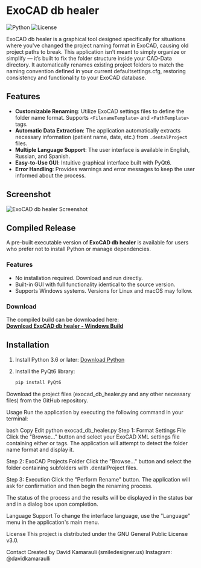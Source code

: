 # ExoCAD db healer

![Python](https://img.shields.io/badge/Python-3.6+-blue.svg) ![License](https://img.shields.io/badge/License-GPLv3-blue.svg)

ExoCAD db healer is a graphical tool designed specifically for situations where you've changed the project naming format in ExoCAD, causing old project paths to break. This application isn’t meant to simply organize or simplify — it’s built to fix the folder structure inside your CAD-Data directory. It automatically renames existing project folders to match the naming convention defined in your current defaultsettings.cfg, restoring consistency and functionality to your ExoCAD database.

## Features

- **Customizable Renaming**: Utilize ExoCAD settings files to define the folder name format. Supports `<FilenameTemplate>` and `<PathTemplate>` tags.
- **Automatic Data Extraction**: The application automatically extracts necessary information (patient name, date, etc.) from `.dentalProject` files.
- **Multiple Language Support**: The user interface is available in English, Russian, and Spanish.
- **Easy-to-Use GUI**: Intuitive graphical interface built with PyQt6.
- **Error Handling**: Provides warnings and error messages to keep the user informed about the process.

## Screenshot

![ExoCAD db healer Screenshot](https://i.ibb.co/Wvq4Dwh0/Screenshot-2025-04-15-094004.png)


## Compiled Release

A pre-built executable version of **ExoCAD db healer** is available for users who prefer not to install Python or manage dependencies.

### Features

- No installation required. Download and run directly.
- Built-in GUI with full functionality identical to the source version.
- Supports Windows systems. Versions for Linux and macOS may follow.

### Download

The compiled build can be downloaded here:  
**[Download ExoCAD db healer - Windows Build](https://github.com/zer0ltrnce/exodbhealer/releases/tag/exocaddbhealer)**

## Installation

1. Install Python 3.6 or later: [Download Python](https://www.python.org/downloads/)
2. Install the PyQt6 library:

   ```bash
   pip install PyQt6
Download the project files (exocad_db_healer.py and any other necessary files) from the GitHub repository.

Usage
Run the application by executing the following command in your terminal:

bash
Copy
Edit
python exocad_db_healer.py
Step 1: Format Settings File
Click the "Browse..." button and select your ExoCAD XML settings file containing either <FilenameTemplate> or <PathTemplate> tags. The application will attempt to detect the folder name format and display it.

Step 2: ExoCAD Projects Folder
Click the "Browse..." button and select the folder containing subfolders with .dentalProject files.

Step 3: Execution
Click the "Perform Rename" button. The application will ask for confirmation and then begin the renaming process.

The status of the process and the results will be displayed in the status bar and in a dialog box upon completion.

Language Support
To change the interface language, use the "Language" menu in the application's main menu.

License
This project is distributed under the GNU General Public License v3.0.

Contact
Created by David Kamarauli (smiledesigner.us)
Instagram: @davidkamaraulli
 
